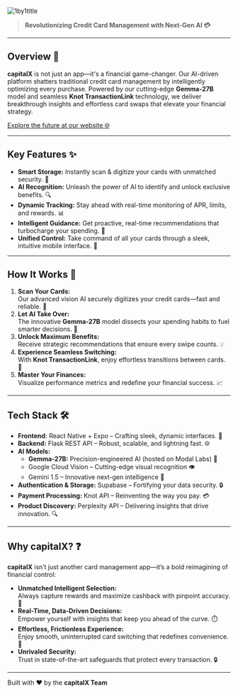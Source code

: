 
![1by1title](https://github.com/user-attachments/assets/4130e4ac-57fc-4c3b-8d0e-d7653eca55ab)

> **Revolutionizing Credit Card Management with Next-Gen AI 💳**

---

## Overview 🏦

**capitalX** is not just an app—it's a financial game-changer. Our AI-driven platform shatters traditional credit card management by intelligently optimizing every purchase. Powered by our cutting-edge **Gemma-27B** model and seamless **Knot TransactionLink** technology, we deliver breakthrough insights and effortless card swaps that elevate your financial strategy.

[Explore the future at our website 🌐](https://capitalxtra.tech/)

---

## Key Features ✨

- **Smart Storage:** Instantly scan & digitize your cards with unmatched security. 📸
- **AI Recognition:** Unleash the power of AI to identify and unlock exclusive benefits. 🔍
- **Dynamic Tracking:** Stay ahead with real-time monitoring of APR, limits, and rewards. 📊
- **Intelligent Guidance:** Get proactive, real-time recommendations that turbocharge your spending. 🤖
- **Unified Control:** Take command of all your cards through a sleek, intuitive mobile interface. 📱

---

## How It Works 🔄

1. **Scan Your Cards:**  
   Our advanced vision AI securely digitizes your credit cards—fast and reliable. 📸
2. **Let AI Take Over:**  
   The innovative **Gemma-27B** model dissects your spending habits to fuel smarter decisions. 🤖
3. **Unlock Maximum Benefits:**  
   Receive strategic recommendations that ensure every swipe counts. 💡
4. **Experience Seamless Switching:**  
   With **Knot TransactionLink**, enjoy effortless transitions between cards. 🔄
5. **Master Your Finances:**  
   Visualize performance metrics and redefine your financial success. 📈

---

## Tech Stack 🛠️

- **Frontend:** React Native + Expo – Crafting sleek, dynamic interfaces. 📱
- **Backend:** Flask REST API – Robust, scalable, and lightning fast. 🌐
- **AI Models:**  
  - **Gemma-27B:** Precision-engineered AI (hosted on Modal Labs) 🤖  
  - Google Cloud Vision – Cutting-edge visual recognition 👁️  
  - Gemini 1.5 – Innovative next-gen intelligence 🌟
- **Authentication & Storage:** Supabase – Fortifying your data security. 🔒
- **Payment Processing:** Knot API – Reinventing the way you pay. 💳
- **Product Discovery:** Perplexity API – Delivering insights that drive innovation. 🔍

---

## Why capitalX? ❓

**capitalX** isn’t just another card management app—it’s a bold reimagining of financial control:

- **Unmatched Intelligent Selection:**  
  Always capture rewards and maximize cashback with pinpoint accuracy. 🎯
- **Real-Time, Data-Driven Decisions:**  
  Empower yourself with insights that keep you ahead of the curve. ⏱️
- **Effortless, Frictionless Experience:**  
  Enjoy smooth, uninterrupted card switching that redefines convenience. 🔄
- **Unrivaled Security:**  
  Trust in state-of-the-art safeguards that protect every transaction. 🔒

---

Built with ❤️ by the **capitalX Team**
